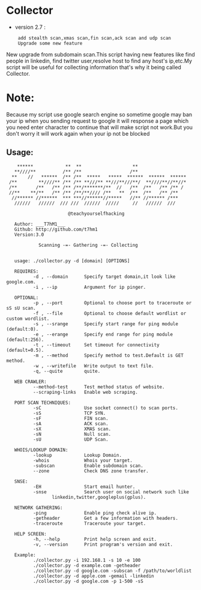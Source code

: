 # Collector

* version 2.7 :

       add stealth scan,xmas scan,fin scan,ack scan and udp scan
       Upgrade some new feature

New upgrade from subdomain scan.This script having new features like find people in linkedin,
find twitter user,resolve host to find any host's ip,etc.My script will be useful for collecting information that's why it being called Collector.


# Note:

Because my script use google search engine so sometime google may ban your ip when you sending request to google it will
response a page which you need enter character to continue that will make script not work.But you don't worry it will work again when your ip not be blocked

## Usage:
        ******            **  **                   **
       **////**          /** /**                  /**
      **    //   ******  /** /**  *****   *****  ******  ******  ******
     /**        **////** /** /** **///** **///**///**/  **////**//**//*
     /**       /**   /** /** /**/*******/**  //   /**  /**   /** /** /
     //**    **/**   /** /** /**/**//// /**   **  /**  /**   /** /**
      //****** //******  *** ***//******//*****   //** //****** /***
       //////   //////  /// ///  //////  /////     //   //////  ///

                           @teachyourselfhacking

       Author: ___T7hM1___
       Github: http://github.com/t7hm1
       Version:3.0

                Scanning -=- Gathering -=- Collecting


       usage: ./collector.py -d [domain] [OPTIONS]

       REQUIRES:
              -d , --domain      Specify target domain,it look like google.com.
              -i , --ip          Argument for ip pinger.

       OPTIONAL:
              -p , --port        Optional to choose port to traceroute or sS sU scan.
              -f , --file        Optional to choose default wordlist or custom wordlist.
              -s , --srange      Specify start range for ping module (default:0).
              -e , --erange      Specify end range for ping module (default:256).
              -t , --timeout     Set timeout for connectivity (default=0.5).
              -m , --method      Specify method to test.Default is GET method.
              -w , --writefile   Write output to text file.
              -q, --quite        quite.

       WEB CRAWLER:
              --method-test      Test method status of website.
              --scraping-links   Enable web scraping.

       PORT SCAN TECHNIQUES:
              -sC                Use socket connect() to scan ports.
              -sS                TCP SYN.
              -sF                FIN scan.
              -sA                ACK scan.
              -sX                XMAS scan.
              -sN                Null scan.
              -sU                UDP Scan.

       WHOIS/LOOKUP DOMAIN:
              -lookup            Lookup Domain.
              -whois             Whois your target.
              -subscan           Enable subdomain scan.
              --zone             Check DNS zone transfer.

       SNSE:
              -EH                Start email hunter.
              -snse              Search user on social network such like 
                     linkedin,twitter,googleplus(gplus).

       NETWORK GATHERING:
              -ping              Enable ping check alive ip.
              -getheader         Get a few information with headers.
              -traceroute        Traceroute your target.

       HELP SCREEN:
              -h, --help         Print help screen and exit.
              -v, --version      Print program's version and exit.

       Example:
              ./collector.py -i 192.168.1 -s 10 -e 100
              ./collector.py -d example.com -getheader
              ./collector.py -d google.com -subscan -f /path/to/worldlist
              ./collector.py -d apple.com -gemail -linkedin
              ./collector.py -d google.com -p 1-500 -sS

